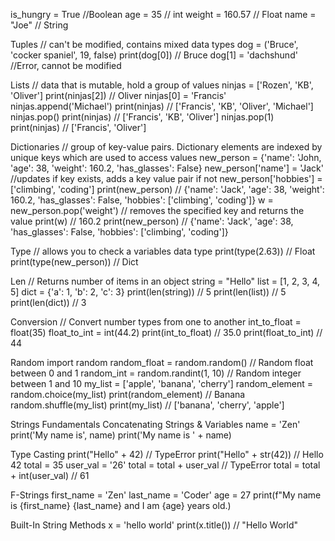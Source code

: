 is_hungry = True //Boolean
age = 35 // int
weight = 160.57 // Float
name = "Joe" // String

Tuples // can't be modified, contains mixed data types
dog = ('Bruce', 'cocker spaniel', 19, false)
print(dog[0]) // Bruce
dog[1] = 'dachshund' //Error, cannot be modified

Lists // data that is mutable, hold a group of values
ninjas = ['Rozen', 'KB', 'Oliver']
print(ninjas[2]) // Oliver
ninjas[0] = 'Francis'
ninjas.append('Michael')
print(ninjas) // ['Francis', 'KB', 'Oliver', 'Michael']
ninjas.pop()
print(ninjas) // ['Francis', 'KB', 'Oliver']
ninjas.pop(1)
print(ninjas) // ['Francis', 'Oliver']

Dictionaries // group of key-value pairs. Dictionary elements are indexed by unique keys which are used to access values
new_person = {'name': 'John, 'age': 38, 'weight': 160.2, 'has_glasses': False}
new_person['name'] = 'Jack' //updates if key exists, adds a key value pair if not
new_person['hobbies'] = ['climbing', 'coding']
print(new_person) // {'name': 'Jack', 'age': 38, 'weight': 160.2, 'has_glasses': False, 'hobbies': ['climbing', 'coding']}
w = new_person.pop('weight') // removes the specified key and returns the value
print(w) // 160.2
print(new_person) // {'name': 'Jack', 'age': 38, 'has_glasses': False, 'hobbies': ['climbing', 'coding']}

Type // allows you to check a variables data type
print(type(2.63)) // Float
print(type(new_person)) // Dict

Len // Returns number of items in an object
string = "Hello"
list = [1, 2, 3, 4, 5]
dict = {'a': 1, 'b': 2, 'c': 3}
print(len(string)) // 5
print(len(list)) // 5
print(len(dict)) // 3

Conversion // Convert number types from one to another
int_to_float = float(35)
float_to_int = int(44.2)
print(int_to_float) // 35.0
print(float_to_int) // 44

Random
import random
random_float = random.random() // Random float between 0 and 1
random_int = random.randint(1, 10) // Random integer between 1 and 10
my_list = ['apple', 'banana', 'cherry'] 
random_element = random.choice(my_list)
print(random_element) // Banana
random.shuffle(my_list)
print(my_list) // ['banana', 'cherry', 'apple']

Strings Fundamentals
    Concatenating Strings & Variables
name = 'Zen'
print('My name is', name)
print('My name is ' + name)

Type Casting
print("Hello" + 42) // TypeError
print("Hello" + str(42)) // Hello 42
total = 35
user_val = '26'
total = total + user_val // TypeError
total = total + int(user_val) // 61

F-Strings
first_name = 'Zen'
last_name = 'Coder'
age = 27
print(f"My name is {first_name} {last_name} and I am {age} years old.)

Built-In String Methods
x = 'hello world'
print(x.title()) // "Hello World"

